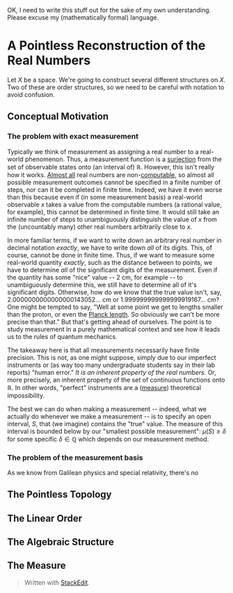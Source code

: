OK, I need to write this stuff out for the sake of my own understanding. Please excuse my (mathematically formal) language. 

# A Pointless Reconstruction of the Real Numbers
Let $X$ be a space. We're going to construct several different structures on $X$. Two of these are order structures, so we need to be careful with notation to avoid confusion.

## Conceptual Motivation

### The problem with exact measurement
Typically we think of measurement as assigning a real number to a real-world phenomenon. Thus, a measurement function is a [surjection](https://en.wikipedia.org/wiki/Surjective_function) from the set of observable states onto (an interval of) $\mathbb{R}$. However, this isn't really how it works. [Almost all](https://en.wikipedia.org/wiki/Almost_all) real numbers are non-[computable](https://en.wikipedia.org/wiki/Computable_number), so almost all possible measurement outcomes cannot be specified in a finite number of steps, nor can it be completed in finite time. Indeed, we have it even worse than this because even if (in some measurement basis) a real-world observable $x$ takes a value from the computable numbers (a rational value, for example), this cannot be determined in finite time. It would still take an infinite number of steps to unambiguously distinguish the value of $x$ from the (uncountably many) other real numbers arbitrarily close to $x$.

In more familiar terms, if we want to write down an arbitrary real number in decimal notation *exactly*, we have to write down *all* of its digits. This, of course, cannot be done in finite time. Thus, if we want to measure some real-world quantity *exactly*, such as the distance between to points, we have to determine *all* of the significant digits of the measurement. Even if the quantity has some "nice" value -- $2$ cm, for example -- to unambiguously determine this, we still have to determine all of it's significant digits. Otherwise, how do we know that the true value isn't, say, $2.0000000000000000143052\dots$ cm or $1.999999999999999919167\dots$ cm? One might be tempted to say, "Well at some point we get to lengths smaller than the proton, or even the [Planck length](https://en.wikipedia.org/wiki/Planck_length). So obviously we can't be more precise than that." But that's getting ahead of ourselves. The point is to study measurement in a purely mathematical context and see how it leads us to the rules of quantum mechanics.

The takeaway here is that all measurements necessarily have finite precision. This is not, as one might suppose, simply due to our imperfect instruments or (as way too many undergraduate students say in their lab reports) "human error." *It is an inherent property of the real numbers*. Or, more precisely, an inherent property of the set of continuous functions onto $\mathbb{R}$. In other words, "perfect" instruments are a ([measure](http://mathworld.wolfram.com/MeasureTheory.html)) theoretical impossibility.

The best we can do when making a measurement -- indeed, what we actually do whenever we make a measurement -- is to specify an open interval, $S$, that (we imagine) contains the "true" value. The measure of this interval is bounded below by our "smallest possible measurement": $\mu(S) \ge \delta$ for some specific $\delta \in \mathbb{Q}$ which depends on our measurement method. 

### The problem of the measurement basis
As we know from Galilean physics and special relativity, there's no 

## The Pointless Topology

## The Linear Order

## The Algebraic Structure

## The Measure


> Written with [StackEdit](https://stackedit.io/).
<!--stackedit_data:
eyJoaXN0b3J5IjpbLTg4ODk1MTgzNywtMTc5MDcxNTgyLDIwNj
U2MjQyNjUsLTE1NjQyNTc5ODQsLTExNTE5ODUzMzIsLTYzMzkw
NDk0Niw5ODM4NDQ1MTksODM1MDM2Njg2LDk1ODU4NDg1NywtMT
kwNzg5MjYwNCwyOTU3ODM1NTksMTcwMjE0NjU3MF19
-->